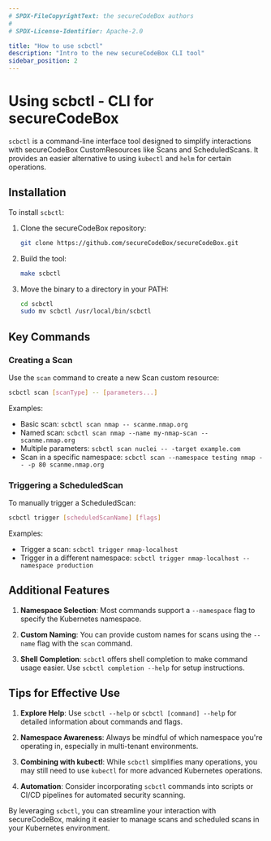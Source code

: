 ```yaml
---
# SPDX-FileCopyrightText: the secureCodeBox authors
#
# SPDX-License-Identifier: Apache-2.0

title: "How to use scbctl"
description: "Intro to the new secureCodeBox CLI tool"
sidebar_position: 2
---
```


# Using scbctl - CLI for secureCodeBox

`scbctl` is a command-line interface tool designed to simplify interactions with secureCodeBox CustomResources like Scans and ScheduledScans. It provides an easier alternative to using `kubectl` and `helm` for certain operations.

## Installation

To install `scbctl`:

1. Clone the secureCodeBox repository:
   ```bash
   git clone https://github.com/secureCodeBox/secureCodeBox.git
   ```

2. Build the tool:
   ```bash
   make scbctl
   ```

3. Move the binary to a directory in your PATH:
   ```bash
   cd scbctl
   sudo mv scbctl /usr/local/bin/scbctl
   ```

## Key Commands

### Creating a Scan

Use the `scan` command to create a new Scan custom resource:

```bash
scbctl scan [scanType] -- [parameters...]
```

Examples:
- Basic scan: `scbctl scan nmap -- scanme.nmap.org`
- Named scan: `scbctl scan nmap --name my-nmap-scan -- scanme.nmap.org`
- Multiple parameters: `scbctl scan nuclei -- -target example.com`
- Scan in a specific namespace: `scbctl scan --namespace testing nmap -- -p 80 scanme.nmap.org`

### Triggering a ScheduledScan

To manually trigger a ScheduledScan:

```bash
scbctl trigger [scheduledScanName] [flags]
```

Examples:
- Trigger a scan: `scbctl trigger nmap-localhost`
- Trigger in a different namespace: `scbctl trigger nmap-localhost --namespace production`

## Additional Features

1. **Namespace Selection**: Most commands support a `--namespace` flag to specify the Kubernetes namespace.

2. **Custom Naming**: You can provide custom names for scans using the `--name` flag with the `scan` command.

3. **Shell Completion**: `scbctl` offers shell completion to make command usage easier. Use `scbctl completion --help` for setup instructions.

## Tips for Effective Use

1. **Explore Help**: Use `scbctl --help` or `scbctl [command] --help` for detailed information about commands and flags.

2. **Namespace Awareness**: Always be mindful of which namespace you're operating in, especially in multi-tenant environments.

3. **Combining with kubectl**: While `scbctl` simplifies many operations, you may still need to use `kubectl` for more advanced Kubernetes operations.

4. **Automation**: Consider incorporating `scbctl` commands into scripts or CI/CD pipelines for automated security scanning.

By leveraging `scbctl`, you can streamline your interaction with secureCodeBox, making it easier to manage scans and scheduled scans in your Kubernetes environment.
